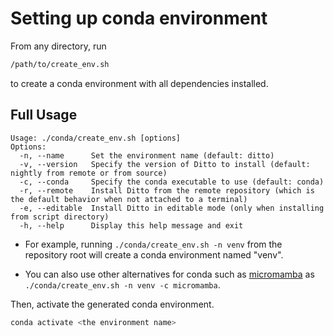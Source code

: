 # Setting up conda environment
From any directory, run
```bash
/path/to/create_env.sh
```
to create a conda environment with all dependencies installed.

## Full Usage
```
Usage: ./conda/create_env.sh [options]
Options:
  -n, --name      Set the environment name (default: ditto)
  -v, --version   Specify the version of Ditto to install (default: nightly from remote or from source)
  -c, --conda     Specify the conda executable to use (default: conda)
  -r, --remote    Install Ditto from the remote repository (which is the default behavior when not attached to a terminal)
  -e, --editable  Install Ditto in editable mode (only when installing from script directory)
  -h, --help      Display this help message and exit
```

* For example, running `./conda/create_env.sh -n venv` from the repository root will create a conda environment named "venv".

* You can also use other alternatives for conda such as
[micromamba](https://mamba.readthedocs.io/en/latest/installation/micromamba-installation.html) as
`./conda/create_env.sh -n venv -c micromamba`.

Then, activate the generated conda environment.
```bash
conda activate <the environment name>
```

